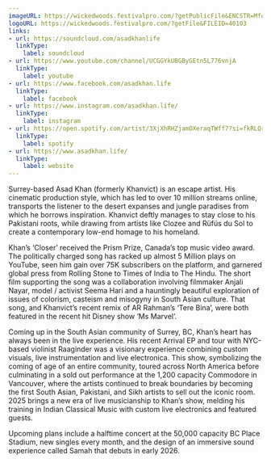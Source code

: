 ```yaml
---
imageURL: https://wickedwoods.festivalpro.com/?getPublicFile&ENCSTR=MfqRDxtvgmXNnXzvhevx
logoURL: https://wickedwoods.festivalpro.com/?getFile&FILEID=40103
links:
- url: https://soundcloud.com/asadkhanlife
  linkType:
    label: soundcloud
- url: https://www.youtube.com/channel/UCGGYkUBGByGEtn5L776vnjA
  linkType:
    label: youtube
- url: https://www.facebook.com/asadkhan.life
  linkType:
    label: facebook
- url: https://www.instagram.com/asadkhan.life/
  linkType:
    label: instagram
- url: https://open.spotify.com/artist/3XjXhRHZjamOXeraqTWff7?si=fkRLQrelSCeE29xUk-nBMA
  linkType:
    label: spotify
- url: https://www.asadkhan.life/
  linkType:
    label: website
---
```

Surrey-based Asad Khan (formerly Khanvict) is an escape artist. His cinematic production style, which has led to over 10 million streams online, transports the listener to the desert expanses and jungle paradises from which he borrows inspiration. Khanvict deftly manages to stay close to his Pakistani roots, while drawing  from artists like Clozee and Rüfüs du Sol to create a contemporary low-end homage to his homeland. 

Khan’s ‘Closer’ received the Prism Prize, Canada’s top music video award. The politically charged song has racked up almost 5 Million plays on YouTube, seen him gain over 75K subscribers on the platform, and garnered global press from Rolling Stone to Times of India to The Hindu. The short film supporting the song was a collaboration involving filmmaker Anjali Nayar, model / activist Seema Hari and a hauntingly beautiful exploration of issues of colorism, casteism and misogyny in South Asian culture. That song, and Khanvict’s recent remix of AR Rahman’s ‘Tere Bina’, were both featured in the recent hit Disney show ‘Ms Marvel’. 

Coming up in the South Asian community of Surrey, BC, Khan’s heart has always been in the live experience. His recent Arrival EP and tour with NYC-based violinist Raaginder was a visionary experience combining custom visuals, live instrumentation and live electronica. This show, symbolizing  the coming of age of an entire community, toured across North America before culminating in a sold out performance at the 1,200 capacity Commodore in Vancouver, where the artists continued to break boundaries by becoming the first South Asian, Pakistani, and Sikh artists to sell out the iconic room. 2025 brings a new era  of live musicianship to Khan’s show, melding his training in Indian Classical Music with custom live electronics and featured guests.

Upcoming plans include a halftime concert at the 50,000 capacity BC Place Stadium, new singles every month, and the design of an immersive sound experience called Samah that debuts in early 2026.

